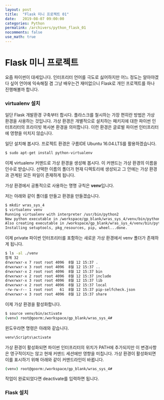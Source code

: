 ```yaml
---
layout: post
title:  "Flask 미니 프로젝트 01"
date:   2019-08-07 09:00:00
categories: Python
permalink: /archivers/python_flask_01
nocomments: false
use_math: true 
---
```


# Flask 미니 프로젝트

요즘 파이썬이 대세입니다. 인터프리터 언어를 극도로 싫어하지만 어느 정도는 알아야겠다 싶어 언어에 익숙해질 겸 그냥 배우는건 재미없으니 Flask로 개인 프로젝트를 하나 진행해볼까 합니다. 

### virtualenv 설치

일단 Flask 개발환경 구축부터 합시다. 플라스크를 철시하는 가장 편히란 방법은 가상 환경을 사용하는 것입니다. 가상 환경은 개별적으로 설치하는 패키지에 대한 파이썬 인터프리터의 프라이빗 복사본 환경을 의미합니다. 이런 환경은 글로벌 파이썬 인터프리터에 영향을 미치지 않습니다. 

<!--more-->

일단 설치해 봅시다. 프로젝트 환경은 구름IDE Ubuntu 16.04.LTS를 활용하겠습니다. 

```bash
$ sudo apt-get install python-virtualenv
```

이제 virtualenv 커맨드로 가상 환경을 생성해 봅시다. 이 커맨드는 가상 환경의 이름을 인수로 받습니다. 선택한 이름의 폴더가 현재 디렉토리에 생성되고 그 안에는 가상 환경과 관계된 모든 파일이 존재하게 됩니다. 

가상 환경에서 공통적으로 사용하는 명명 규칙은 **venv**입니다.

저는 아래와 같이 폴더를 만들고 환경을 만들겠습니다.

```bash
$ mkdir wras_sys_4
$ virtualenv venv
Running virtualenv with interpreter /usr/bin/python2
New python executable in /workspace/gp_blank/wras_sys_4/venv/bin/python2
Also creating executable in /workspace/gp_blank/wras_sys_4/venv/bin/python
Installing setuptools, pkg_resources, pip, wheel...done.
```

이제 private 파이썬 인터프리터를 포함하는 새로운 가상 환경에서 venv 폴더가 존재하게 됩니다.

```bash
$ ls -al ./venv
합계 32
drwxrwxr-x 7 root root 4096  8월 12 15:37 .
drwxrwxr-x 3 root root 4096  8월 12 15:37 ..
drwxrwxr-x 2 root root 4096  8월 12 15:37 bin
drwxrwxr-x 2 root root 4096  8월 12 15:37 include
drwxrwxr-x 3 root root 4096  8월 12 15:37 lib
drwxrwxr-x 2 root root 4096  8월 12 15:37 local
-rw-rw-r-- 1 root root   61  8월 12 15:37 pip-selfcheck.json
drwxrwxr-x 3 root root 4096  8월 12 15:37 share
```

이제 가상 환경을 활성화합니다. 

```bash
$ source venv/bin/activate
(venv) root@goorm:/workspace/gp_blank/wras_sys_4#
```

윈도우라면 명령은 아래와 같습니다. 

```cmd
venv\Scripts\activate
```

가상 환경이 활성화되면 파이썬 인터프리터의 위치가 PATH에 추가되지만 이 변경사항은 영구적이지는 않고 현재 커맨드 세션에만 영향을 미칩니다. 가상 환경이 활성화되면 이를 표시하기 위해 아래와 같이 커맨드라인이 바뀝니다. 


```bash
(venv) root@goorm:/workspace/gp_blank/wras_sys_4#
```

작업이 완료되었다면 deactivate를 입력하면 됩니다.


### Flask 설치


